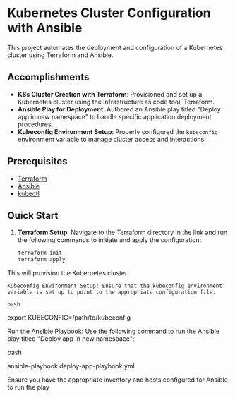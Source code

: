 # Kubernetes Cluster Configuration with Ansible

This project automates the deployment and configuration of a Kubernetes cluster using Terraform and Ansible.

## Accomplishments

- **K8s Cluster Creation with Terraform**: Provisioned and set up a Kubernetes cluster using the infrastructure as code tool, Terraform.
- **Ansible Play for Deployment**: Authored an Ansible play titled "Deploy app in new namespace" to handle specific application deployment procedures.
- **Kubeconfig Environment Setup**: Properly configured the `kubeconfig` environment variable to manage cluster access and interactions.

## Prerequisites

- [Terraform](https://github.com/Yaadang/Terraform/tree/feature/eks)
- [Ansible](https://docs.ansible.com/ansible/latest/installation_guide/intro_installation.html)
- [kubectl](https://kubernetes.io/docs/tasks/tools/)

## Quick Start

1. **Terraform Setup**: Navigate to the Terraform directory in the link and run the following commands to initiate and apply the configuration:
   ```bash
   terraform init
   terraform apply

This will provision the Kubernetes cluster.

    Kubeconfig Environment Setup: Ensure that the kubeconfig environment variable is set up to point to the appropriate configuration file.

    bash

export KUBECONFIG=/path/to/kubeconfig

Run the Ansible Playbook: Use the following command to run the Ansible play titled "Deploy app in new namespace":

bash

ansible-playbook deploy-app-playbook.yml

Ensure you have the appropriate inventory and hosts configured for Ansible to run the play